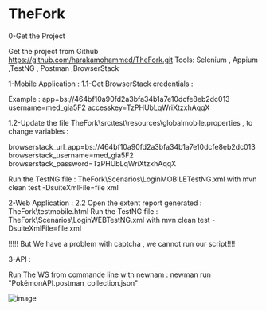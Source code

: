 # TheFork
0-Get the Project

Get the project from Github https://github.com/harakamohammed/TheFork.git
Tools: Selenium , Appium ,TestNG , Postman ,BrowserStack

1-Mobile Application :
1.1-Get BrowserStack credentials :

Example :
app=bs://464bf10a90fd2a3bfa34b1a7e10dcfe8eb2dc013
username=med_gia5F2
accesskey=TzPHUbLqWriXtzxhAqqX

1.2-Update the file TheFork\src\test\resources\globalmobile.properties , to change variables : 

browserstack_url_app=bs://464bf10a90fd2a3bfa34b1a7e10dcfe8eb2dc013
browserstack_username=med_gia5F2
browserstack_password=TzPHUbLqWriXtzxhAqqX

Run the TestNG file : TheFork\Scenarios\LoginMOBILETestNG.xml with mvn clean test -DsuiteXmlFile=file xml 




2-Web Application :
2.2 Open the extent report generated :  TheFork\testmobile.html 
Run the TestNG file : TheFork\Scenarios\LoginWEBTestNG.xml with mvn clean test -DsuiteXmlFile=file xml 

!!!!! But We have a problem with captcha , we cannot run our script!!!!


3-API :

Run The WS from commande line with newnam :
newman run "PokémonAPI.postman_collection.json"

![image](https://user-images.githubusercontent.com/6186417/174909662-08abc82e-747b-4850-b990-8ece4fe74765.png)




